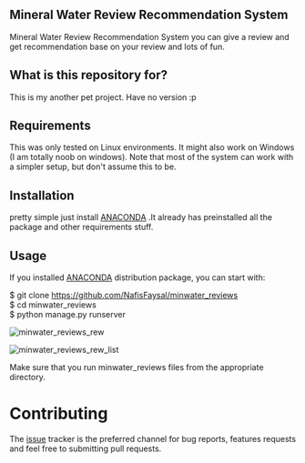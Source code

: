 
## Mineral Water Review Recommendation System

Mineral Water Review Recommendation System you can give a review and get recommendation base on your review and lots of fun.

## What is this repository for?

This is my another pet project. Have no version :p

## Requirements

This was only tested on Linux environments. It might also work on Windows (I am totally noob on windows). Note that most of the system can work with a simpler setup, but don't assume this to be.

## Installation

pretty simple just install [ANACONDA](https://www.continuum.io/downloads) .It already has preinstalled all the package and other requirements stuff.

## Usage
If you installed [ANACONDA](https://www.continuum.io/downloads) distribution package, you can start with: 

$ git clone https://github.com/NafisFaysal/minwater_reviews </br>
$ cd minwater_reviews </br>
$ python manage.py runserver </br>

![minwater_reviews_rew](http://i.imgur.com/g4ONJNK.png)

![minwater_reviews_rew_list](http://i.imgur.com/N9epqwm.png)

Make sure that you run minwater_reviews files from the appropriate directory.

# Contributing

The <a href="https://github.com/NafisFaysal/minwater_reviews/issues"> issue</a> tracker is the preferred channel for bug reports, features requests and feel free to submitting pull requests.
